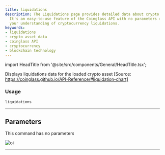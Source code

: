 ```yaml
---
title: liquidations
description: The Liquidations page provides detailed data about crypto asset liquidations.
  It's an easy-to-use feature of the Coinglass API with no parameters required. Enhance
  your understanding of cryptocurrency liquidations.
keywords:
- liquidations
- crypto asset data
- coinglass API
- cryptocurrency
- blockchain technology
---
```


import HeadTitle from '@site/src/components/General/HeadTitle.tsx';

<HeadTitle title="crypto /dd/liquidations - Reference | OpenBB Terminal Docs" />

Displays liquidations data for the loaded crypto asset [Source: https://coinglass.github.io/API-Reference/#liquidation-chart]

### Usage

```python wordwrap
liquidations
```

---

## Parameters

This command has no parameters


![oi](https://user-images.githubusercontent.com/1673206/186211230-e095fe05-6d86-4d6a-aa2d-dd84dee4ad52.png)

---

